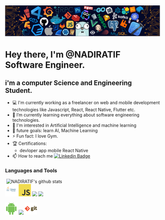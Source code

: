 <p align="center"><img src="https://raw.githubusercontent.com/KevinPatel04/KevinPatel04/master/header.png"></p>

# Hey there, I'm @NADIRATIF Software Engineer.
## i'm a computer Science and Engineering Student.
- :computer: I'm currently working as a freelancer on web and mobile development technologies like Javascript, React, React Native, Flutter etc.
- :school: I’m currently learning everything about software engineering technologies.
- :seedling: I'm interested in Artificial Intelligence and machine learning
- :muscle: future goals: learn AI, Machine Learning
- :zap: Fun fact: I love Gym.
- :trophy: Certifications:
  <ul>
  <li>devloper app mobile React Native</li>
  </ul>
- 📫 How to reach me [![Linkedin Badge](https://img.shields.io/badge/-Nadir%20Atif-blue?style=flat-square&logo=Linkedin&logoColor=white&link=https://www.linkedin.com/in/atif-nadir-software-engineer)](https://www.linkedin.com/in/atif-nadir-software-engineer)

### Languages and Tools
<p> <!-- GitHub README Stats -->
  <a href="https://gitstats.me/NADIRATIF">
    <img width="500" height="auto" align="right" alt="NADIRATIF's github stats" 
         src="https://github-readme-stats.vercel.app/api?username=NADIRATIF&show_icons=true&theme=algolia&count_private=true&include_all_commits=true" />
   <!-- <img width="30%" height="auto" align="right" alt="Joykishan's github stats" 
         src="https://github-readme-stats.vercel.app/api/top-langs/?username=joykishansharma&layout=compact" />
NOTE: Top languages does not indicate my skill level or something like that, it's a github metric of which languages i have the most code on github. -->
  </a>
 <!-- icons -->
<code><a href = "https://www.java.com/en/"><img height="40" src="https://raw.githubusercontent.com/github/explore/80688e429a7d4ef2fca1e82350fe8e3517d3494d/topics/java/java.png" alt="Java"></a></code>
<code><a href = "https://developer.mozilla.org/en-US/docs/Web/JavaScript"><img height="40" src="https://raw.githubusercontent.com/github/explore/80688e429a7d4ef2fca1e82350fe8e3517d3494d/topics/javascript/javascript.png"></a></code>
  <code><a href = "https://developer.mozilla.org/en-US/docs/Web/JavaScript"><img height="40" src="https://upload.wikimedia.org/wikipedia/commons/a/a7/React-icon.svg"></a></code>
  <code><a href = "https://developer.mozilla.org/en-US/docs/Web/JavaScript"><img height="40" src="https://laravel.com/img/logomark.min.svg"></a></code>
  <br/>
  <br/>
<code><a href = "https://www.android.com/intl/en_in/"><img height="40" src="https://raw.githubusercontent.com/github/explore/80688e429a7d4ef2fca1e82350fe8e3517d3494d/topics/android/android.png" alt="Android"></a></code>
<code><a href = "https://www.jetbrains.com/rider/"><img height="40" src="https://resources.jetbrains.com/storage/products/phpstorm/img/meta/phpstorm_logo_300x300.png"></a></code>
<code><a href = "https://git-scm.com/"><img height="40" src="https://raw.githubusercontent.com/github/explore/80688e429a7d4ef2fca1e82350fe8e3517d3494d/topics/git/git.png"></a></code>
<br>
</p>


<!---
NADIRATIF/NADIRATIF is a ✨ special ✨ repository because its `README.md` (this file) appears on your GitHub profile.
You can click the Preview link to take a look at your changes.
--->

